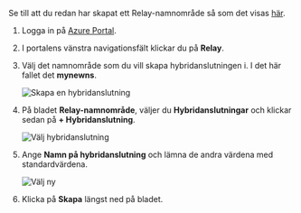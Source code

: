 Se till att du redan har skapat ett Relay-namnområde så som det visas [här][namespace-how-to].

1. Logga in på [Azure Portal](https://portal.azure.com).
2. I portalens vänstra navigationsfält klickar du på **Relay**.
3. Välj det namnområde som du vill skapa hybridanslutningen i. I det här fallet det **mynewns**.
   
    ![Skapa en hybridanslutning](./media/relay-create-hybrid-connection-portal/create-hc-1.png)
4. På bladet **Relay-namnområde**, väljer du **Hybridanslutningar** och klickar sedan på **+ Hybridanslutning**.
   
    ![Välj hybridanslutning](./media/relay-create-hybrid-connection-portal/create-hc-2.png)
5. Ange **Namn på hybridanslutning** och lämna de andra värdena med standardvärdena.
   
    ![Välj ny](./media/relay-create-hybrid-connection-portal/create-hc-3.png)
6. Klicka på **Skapa** längst ned på bladet.

[namespace-how-to]: ../articles/service-bus-relay/relay-create-namespace-portal.md 

<!--HONumber=Feb17_HO1-->



